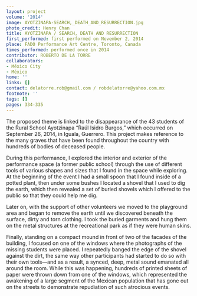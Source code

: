 ```yaml
---
layout: project
volume: '2014'
image: AYOTZINAPA-SEARCH,_DEATH_AND_RESURRECTION.jpg
photo_credit: Henry Chan
title: AYOTZINAPA / SEARCH, DEATH AND RESURRECTION
first_performed: first performed on November 2, 2014
place: FADO Performance Art Centre, Toronto, Canada
times_performed: performed once in 2014
contributor: ROBERTO DE LA TORRE
collaborators:
- México City
- México
home: ''
links: []
contact: delatorre.rob@gmail.com / robdelatorre@yahoo.com.mx
footnote: ''
tags: []
pages: 334-335
---
```


The proposed theme is linked to the disappearance of the 43 students of the Rural School Ayotzinapa “Raúl Isidro Burgos,” which occurred on September 26, 2014, in Iguala, Guerrero. This project makes reference to the many graves that have been found throughout the country with hundreds of bodies of deceased people.

During this performance, I explored the interior and exterior of the performance space (a former public school) through the use of different tools of various shapes and sizes that I found in the space while exploring. At the beginning of the event I had a small spoon that I found inside of a potted plant, then under some bushes I located a shovel that I used to dig the earth, which then revealed a set of buried shovels which I offered to the public so that they could help me dig.

Later on, with the support of other volunteers we moved to the playground area and began to remove the earth until we discovered beneath the surface, dirty and torn clothing. I took the buried garments and hung them on the metal structures at the recreational park as if they were human skins.

Finally, standing on a compact mound in front of two of the facades of the building, I focused on one of the windows where the photographs of the missing students were placed. I repeatedly banged the edge of the shovel against the dirt, the same way other participants had started to do so with their own tools—and as a result, a synced, deep, metal sound emanated all around the room. While this was happening, hundreds of printed sheets of paper were thrown down from one of the windows, which represented the awakening of a large segment of the Mexican population that has gone out on the streets to demonstrate repudiation of such atrocious events.
